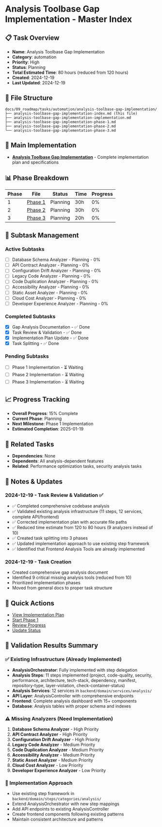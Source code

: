 # Analysis Toolbase Gap Implementation - Master Index

## 📋 Task Overview
- **Name**: Analysis Toolbase Gap Implementation
- **Category**: automation
- **Priority**: High
- **Status**: Planning
- **Total Estimated Time**: 80 hours (reduced from 120 hours)
- **Created**: 2024-12-19
- **Last Updated**: 2024-12-19

## 📁 File Structure
```
docs/09_roadmap/tasks/automation/analysis-toolbase-gap-implementation/
├── analysis-toolbase-gap-implementation-index.md (this file)
├── analysis-toolbase-gap-implementation-implementation.md
├── analysis-toolbase-gap-implementation-phase-1.md
├── analysis-toolbase-gap-implementation-phase-2.md
└── analysis-toolbase-gap-implementation-phase-3.md
```

## 🎯 Main Implementation
- **[Analysis Toolbase Gap Implementation](./analysis-toolbase-gap-implementation-implementation.md)** - Complete implementation plan and specifications

## 📊 Phase Breakdown
| Phase | File | Status | Time | Progress |
|-------|------|--------|------|----------|
| 1 | [Phase 1](./analysis-toolbase-gap-implementation-phase-1.md) | Planning | 30h | 0% |
| 2 | [Phase 2](./analysis-toolbase-gap-implementation-phase-2.md) | Planning | 30h | 0% |
| 3 | [Phase 3](./analysis-toolbase-gap-implementation-phase-3.md) | Planning | 20h | 0% |

## 🔄 Subtask Management
### Active Subtasks
- [ ] Database Schema Analyzer - Planning - 0%
- [ ] API Contract Analyzer - Planning - 0%
- [ ] Configuration Drift Analyzer - Planning - 0%
- [ ] Legacy Code Analyzer - Planning - 0%
- [ ] Code Duplication Analyzer - Planning - 0%
- [ ] Accessibility Analyzer - Planning - 0%
- [ ] Static Asset Analyzer - Planning - 0%
- [ ] Cloud Cost Analyzer - Planning - 0%
- [ ] Developer Experience Analyzer - Planning - 0%

### Completed Subtasks
- [x] Gap Analysis Documentation - ✅ Done
- [x] Task Review & Validation - ✅ Done
- [x] Implementation Plan Update - ✅ Done
- [x] Task Splitting - ✅ Done

### Pending Subtasks
- [ ] Phase 1 Implementation - ⏳ Waiting
- [ ] Phase 2 Implementation - ⏳ Waiting
- [ ] Phase 3 Implementation - ⏳ Waiting

## 📈 Progress Tracking
- **Overall Progress**: 15% Complete
- **Current Phase**: Planning
- **Next Milestone**: Phase 1 Implementation
- **Estimated Completion**: 2025-01-19

## 🔗 Related Tasks
- **Dependencies**: None
- **Dependents**: All analysis-dependent features
- **Related**: Performance optimization tasks, security analysis tasks

## 📝 Notes & Updates
### 2024-12-19 - Task Review & Validation ✅
- ✅ Completed comprehensive codebase analysis
- ✅ Validated existing analysis infrastructure (11 steps, 12 services, complete API/frontend)
- ✅ Corrected implementation plan with accurate file paths
- ✅ Reduced time estimate from 120 to 80 hours (9 analyzers instead of 10)
- ✅ Created task splitting into 3 phases
- ✅ Updated implementation approach to use existing step framework
- ✅ Identified that Frontend Analysis Tools are already implemented

### 2024-12-19 - Task Creation
- Created comprehensive gap analysis document
- Identified 9 critical missing analysis tools (reduced from 10)
- Prioritized implementation phases
- Moved from general docs to proper task structure

## 🚀 Quick Actions
- [View Implementation Plan](./analysis-toolbase-gap-implementation-implementation.md)
- [Start Phase 1](./analysis-toolbase-gap-implementation-phase-1.md)
- [Review Progress](#progress-tracking)
- [Update Status](#notes--updates)

## 🎯 Validation Results Summary

### ✅ Existing Infrastructure (Already Implemented)
- **AnalysisOrchestrator**: Fully implemented with step delegation
- **Analysis Steps**: 11 steps implemented (project, code-quality, security, performance, architecture, tech-stack, dependency, manifest, repository-type, layer-violation, check-container-status)
- **Analysis Services**: 12 services in `backend/domain/services/analysis/`
- **API Layer**: AnalysisController with comprehensive endpoints
- **Frontend**: Complete analysis dashboard with 15+ components
- **Database**: Analysis tables with proper schema and indexes

### ⚠️ Missing Analyzers (Need Implementation)
1. **Database Schema Analyzer** - High Priority
2. **API Contract Analyzer** - High Priority
3. **Configuration Drift Analyzer** - High Priority
4. **Legacy Code Analyzer** - Medium Priority
5. **Code Duplication Analyzer** - Medium Priority
6. **Accessibility Analyzer** - Medium Priority
7. **Static Asset Analyzer** - Medium Priority
8. **Cloud Cost Analyzer** - Low Priority
9. **Developer Experience Analyzer** - Low Priority

### 🔧 Implementation Approach
- Use existing step framework in `backend/domain/steps/categories/analysis/`
- Extend AnalysisOrchestrator with new step mappings
- Add API endpoints to existing AnalysisController
- Create frontend components following existing patterns
- Maintain consistent architecture and patterns 
